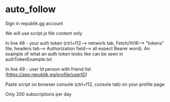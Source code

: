 # auto_follow

Sign in republik.gg account

We will use script.js file content only

In line 48 - your auth token (ctrl+f12--> network tab, Fetch/XHR--> "tokens" file, headers tab--> Authorization field--> all expect Bearer word). An example of what an auth token looks like can be seen in authTokenExample.txt

In line 49 - user Id person with friend list (https://app.republik.gg/profile/userID)

Paste script on browser console (ctrl+f12, console tab) on your profile page

Only 200 subscriptions per day

